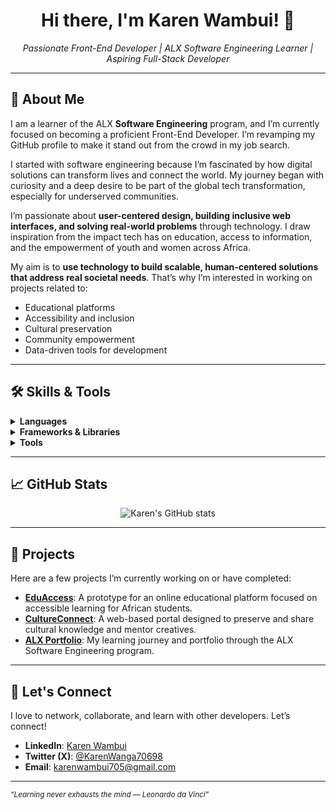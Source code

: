 <h1 align="center">Hi there, I'm Karen Wambui! 👋</h1>

<p align="center">
  <em>Passionate Front-End Developer | ALX Software Engineering Learner | Aspiring Full-Stack Developer</em>
</p>

---

## 🚀 About Me

<p>
I am a learner of the ALX <strong>Software Engineering</strong> program, and I’m currently focused on becoming a proficient Front-End Developer. I’m revamping my GitHub profile to make it stand out from the crowd in my job search.
</p>

<p>
I started with software engineering because I’m fascinated by how digital solutions can transform lives and connect the world. My journey began with curiosity and a deep desire to be part of the global tech transformation, especially for underserved communities.
</p>

<p>
I’m passionate about <strong>user-centered design, building inclusive web interfaces, and solving real-world problems</strong> through technology. I draw inspiration from the impact tech has on education, access to information, and the empowerment of youth and women across Africa.
</p>

<p>
My aim is to <strong>use technology to build scalable, human-centered solutions that address real societal needs</strong>. That’s why I’m interested in working on projects related to:
</p>

- Educational platforms  
- Accessibility and inclusion  
- Cultural preservation  
- Community empowerment  
- Data-driven tools for development  

---

## 🛠️ Skills & Tools

<details>
  <summary><strong>Languages</strong></summary>
  HTML5, CSS3, JavaScript (ES6+), Python (basics)
</details>

<details>
  <summary><strong>Frameworks & Libraries</strong></summary>
  React.js (learning), Bootstrap, Tailwind CSS
</details>

<details>
  <summary><strong>Tools</strong></summary>
  Git, GitHub, VS Code, Figma, Canva, Trello, Slack
</details>

---

## 📈 GitHub Stats

<p align="center">
  <img src="https://github-readme-stats.vercel.app/api?username=KarenVA-png&show_icons=true&theme=radical" alt="Karen's GitHub stats" />
</p>

---

## 📂 Projects

Here are a few projects I’m currently working on or have completed:

- **[EduAccess](#)**: A prototype for an online educational platform focused on accessible learning for African students.  
- **[CultureConnect](#)**: A web-based portal designed to preserve and share cultural knowledge and mentor creatives.  
- **[ALX Portfolio](#)**: My learning journey and portfolio through the ALX Software Engineering program.  

---

## 🤝 Let's Connect

<p>
I love to network, collaborate, and learn with other developers. Let’s connect!
</p>

- **LinkedIn**: [Karen Wambui](https://www.linkedin.com/in/karenwambui/)  
- **Twitter (X)**: [@KarenWanga70698](https://x.com/KarenWanga70698)  
- **Email**: karenwambui705@gmail.com  

---

<sub><em>“Learning never exhausts the mind — Leonardo da Vinci”</em></sub>
